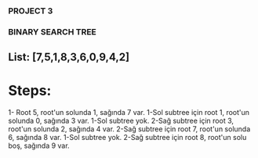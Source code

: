 ### PROJECT 3
### BINARY SEARCH TREE

## List: [7,5,1,8,3,6,0,9,4,2]

# Steps:
1- Root 5, root'un solunda 1, sağında 7 var.
    1-Sol subtree için root 1, root'un solunda 0, sağında 3 var.
        1-Sol subtree yok.
        2-Sağ subtree için root 3, root'un solunda 2, sağında 4 var.
    2-Sağ subtree için root 7, root'un solunda 6, sağında 8 var.
        1-Sol subtree yok.
        2-Sağ subtree için root 8, root'un solu boş, sağında 9 var.